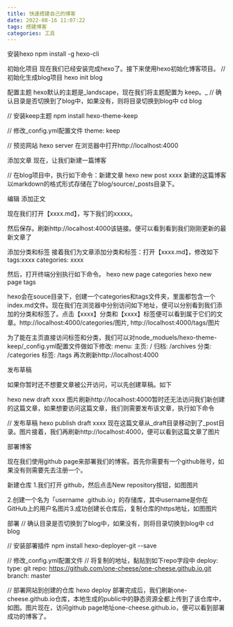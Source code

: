 ```yaml
---
title: 快速搭建自己的博客
date: 2022-08-16 11:07:22
tags: 搭建博客
categories: 工具
---
```

安装hexo
npm install -g hexo-cli

初始化项目
现在我们已经安装完成hexo了。接下来使用hexo初始化博客项目。
// 初始化生成blog项目
hexo init blog

配置主题
hexo默认的主题是_landscape，现在我们将主题配置为 keep。_
// 确认目录是否切换到了blog中，如果没有，则将目录切换到blog中
cd blog

// 安装keep主题
npm install hexo-theme-keep

// 修改_config.yml配置文件
theme: keep

// 预览网站
hexo server
在浏览器中打开http://localhost:4000

添加文章
现在，让我们新建一篇博客

// 在blog项目中，执行如下命令：新建文章
hexo new post xxxx
新建的这篇博客以markdown的格式形式存储在了blog/source/_posts目录下。

编辑
添加正文

现在我们打开【xxxx.md】，写下我们的xxxxx。

然后保存。刷新http://localhost:4000该链接。便可以看到看到我们刚刚更新的最新文章了

添加分类和标签
接着我们为文章添加分类和标签：打开【xxxx.md】，修改如下
tags:xxxx
categories: xxxx

然后，打开终端分别执行如下命令。
hexo new page categories
hexo new page tags

hexo会在souce目录下，创建一个categories和tags文件夹，里面都包含一个index.md文件。现在我们在浏览器中分别访问如下地址，便可以分别看到我们添加的分类和标签了。点击【xxxx】分类和【xxxx】标签便可以看到属于它们的文章。http://localhost:4000/categories/图片, http://localhost:4000/tags/图片

为了能在主页直接访问标签和分类，我们可以对node_moduels/hexo-theme-keep/_config.yml配置文件做如下修改:
menu:
  主页: /
  归档: /archives
  分类: /categories
  标签: /tags
再次刷新http://localhost:4000

发布草稿

如果你暂时还不想要文章被公开访问，可以先创建草稿。如下

hexo new draft xxxx
图片刷新http://localhost:4000暂时还无法访问我们新创建的这篇文章，如果想要访问这篇文章，我们则需要发布该文章，执行如下命令

// 发布草稿
hexo publish draft xxxx
现在这篇文章从_draft目录移动到了_post目录。图片接着，我们再刷新http://localhost:4000，便可以看到这篇文章了图片

部署博客

现在我们使用github page来部署我们的博客。首先你需要有一个github账号，如果没有则需要先去注册一个。

新建仓库
1.我们打开 github，然后点击New repository按钮，如图图片

2.创建一个名为「username .github.io」的存储库，其中username是你在GitHub上的用户名图片3.成功创建长仓库后，复制仓库的https地址，如图图片

部署
// 确认目录是否切换到了blog中，如果没有，则将目录切换到blog中
cd blog

// 安装部署插件
npm install hexo-deployer-git --save

// 修改_config.yml配置文件
// 将复制的地址，黏贴到如下repo字段中
deploy:
 type: git
  repo: https://github.com/one-cheese/one-cheese.github.io.git
 branch: master
 
// 部署网站到创建的仓库
hexo deploy
部署完成后，我们刷新one-cheese.github.io仓库，本地生成的public中的静态资源全都上传到了该仓库中，如图。图片现在，访问github page地址one-cheese.github.io，便可以看到部署成功的博客了。